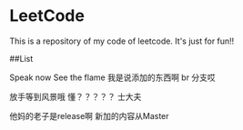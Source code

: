 # LeetCode
This is a repository of my code of leetcode. It's just for fun!!


##List
 
Speak now
See the flame 
我是说添加的东西啊
br 分支哎 

放手等到风景哦 
懂？？？？？
士大夫

他妈的老子是release啊
新加的内容从Master





